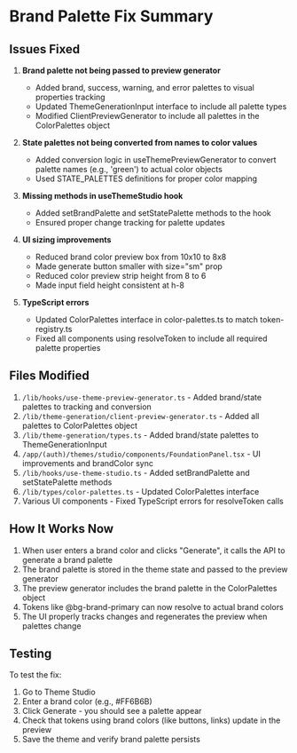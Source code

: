 # Brand Palette Fix Summary

## Issues Fixed

1. **Brand palette not being passed to preview generator**
   - Added brand, success, warning, and error palettes to visual properties tracking
   - Updated ThemeGenerationInput interface to include all palette types
   - Modified ClientPreviewGenerator to include all palettes in the ColorPalettes object

2. **State palettes not being converted from names to color values**
   - Added conversion logic in useThemePreviewGenerator to convert palette names (e.g., 'green') to actual color objects
   - Used STATE_PALETTES definitions for proper color mapping

3. **Missing methods in useThemeStudio hook**
   - Added setBrandPalette and setStatePalette methods to the hook
   - Ensured proper change tracking for palette updates

4. **UI sizing improvements**
   - Reduced brand color preview box from 10x10 to 8x8
   - Made generate button smaller with size="sm" prop
   - Reduced color preview strip height from 8 to 6
   - Made input field height consistent at h-8

5. **TypeScript errors**
   - Updated ColorPalettes interface in color-palettes.ts to match token-registry.ts
   - Fixed all components using resolveToken to include all required palette properties

## Files Modified

1. `/lib/hooks/use-theme-preview-generator.ts` - Added brand/state palettes to tracking and conversion
2. `/lib/theme-generation/client-preview-generator.ts` - Added all palettes to ColorPalettes object
3. `/lib/theme-generation/types.ts` - Added brand/state palettes to ThemeGenerationInput
4. `/app/(auth)/themes/studio/components/FoundationPanel.tsx` - UI improvements and brandColor sync
5. `/lib/hooks/use-theme-studio.ts` - Added setBrandPalette and setStatePalette methods
6. `/lib/types/color-palettes.ts` - Updated ColorPalettes interface
7. Various UI components - Fixed TypeScript errors for resolveToken calls

## How It Works Now

1. When user enters a brand color and clicks "Generate", it calls the API to generate a brand palette
2. The brand palette is stored in the theme state and passed to the preview generator
3. The preview generator includes the brand palette in the ColorPalettes object
4. Tokens like @bg-brand-primary can now resolve to actual brand colors
5. The UI properly tracks changes and regenerates the preview when palettes change

## Testing

To test the fix:
1. Go to Theme Studio
2. Enter a brand color (e.g., #FF6B6B)
3. Click Generate - you should see a palette appear
4. Check that tokens using brand colors (like buttons, links) update in the preview
5. Save the theme and verify brand palette persists